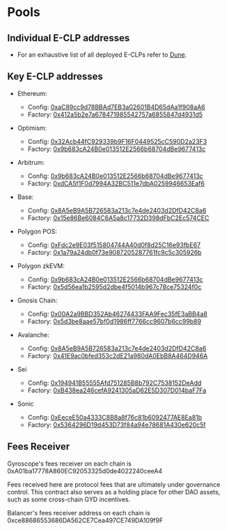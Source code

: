 # Pools

## Individual E-CLP addresses

* For an exhaustive list of all deployed E-CLPs refer to [Dune](https://dune.com/gyro_finance/gyroscope-e-clps).

## Key E-CLP addresses

*   Ethereum:

    * Config: [0xaC89cc9d78BBAd7EB3a02601B4D65dAa1f908aA6](https://etherscan.io/address/0xaC89cc9d78BBAd7EB3a02601B4D65dAa1f908aA6)
    * Factory: [0x412a5b2e7a678471985542757a6855847d4931d5](https://etherscan.io/address/0x412a5b2e7a678471985542757a6855847d4931d5)


*   Optimism:&#x20;

    * Config: [0x32Acb44fC929339b9F16F0449525cC590D2a23F3](https://optimistic.etherscan.io/address/0x32Acb44fC929339b9F16F0449525cC590D2a23F3)
    * Factory: [0x9b683cA24B0e013512E2566b68704dBe9677413c](https://optimistic.etherscan.io/address/0x9b683ca24b0e013512e2566b68704dbe9677413c#writeProxyContract)


*   Arbitrum:&#x20;

    * Config: [0x9b683cA24B0e013512E2566b68704dBe9677413c](https://arbiscan.io/address/0x9b683cA24B0e013512E2566b68704dBe9677413c)
    * Factory: [0xdCA5f1F0d7994A32BC511e7dbA0259946653Eaf6](https://arbiscan.io/address/0xdca5f1f0d7994a32bc511e7dba0259946653eaf6)


*   Base:&#x20;

    * Config: [0x8A5eB9A5B726583a213c7e4de2403d2DfD42C8a6](https://basescan.org/address/0x8A5eB9A5B726583a213c7e4de2403d2DfD42C8a6)
    * Factory: [0x15e86Be6084C6A5a8c17732D398dFbC2Ec574CEC](https://basescan.org/address/0x15e86be6084c6a5a8c17732d398dfbc2ec574cec)


*   Polygon POS:&#x20;

    * Config: [0xFdc2e9E03f515804744A40d0f8d25C16e93fbE67](https://polygonscan.com/address/0xFdc2e9E03f515804744A40d0f8d25C16e93fbE67)
    * Factory: [0x1a79a24db0f73e9087205287761fc9c5c305926b](https://polygonscan.com/address/0x1a79a24db0f73e9087205287761fc9c5c305926b)


*   Polygon zkEVM:&#x20;

    * Config: [0x9b683cA24B0e013512E2566b68704dBe9677413c](https://zkevm.polygonscan.com/address/0x9b683cA24B0e013512E2566b68704dBe9677413c)
    * Factory: [0x5d56ea1b2595d2dbe4f5014b967c78ce75324f0c](https://zkevm.polygonscan.com/address/0x5d56ea1b2595d2dbe4f5014b967c78ce75324f0c)


*   Gnosis Chain:&#x20;

    * Config: [0x00A2a9BBD352Ab46274433FAA9Fec35fE3aBB4a8](https://gnosisscan.io/address/0x00A2a9BBD352Ab46274433FAA9Fec35fE3aBB4a8)
    * Factory: [0x5d3be8aae57bf0d1986ff7766cc9607b6cc99b89](https://gnosisscan.io/address/0x5d3be8aae57bf0d1986ff7766cc9607b6cc99b89)


* Avalanche:
  * Config: [0x8A5eB9A5B726583a213c7e4de2403d2DfD42C8a6](https://snowtrace.io/address/0x8A5eB9A5B726583a213c7e4de2403d2DfD42C8a6)
  * Factory: [0x41E9ac0bfed353c2dE21a980dA0EbB8A464D946A](https://snowtrace.io/address/0x41E9ac0bfed353c2dE21a980dA0EbB8A464D946A)



* Sei
  * Config: [0x194941B55555Afd751285B8b792C7538152DeAdd](https://seitrace.com/address/0x194941B55555Afd751285B8b792C7538152DeAdd?chain=pacific-1)
  * Factory: [0xB438ea246cefA9241305aD62E5D307D014baF7Fa](https://seitrace.com/address/0xB438ea246cefA9241305aD62E5D307D014baF7Fa?chain=pacific-1)



* Sonic
  * Config: [0xEeceE50a4333C8B8a8f76c81b6092477AE8Ea81b](https://sonicscan.org/address/0xEeceE50a4333C8B8a8f76c81b6092477AE8Ea81b)
  * Factory: [0x5364296D19d453D73f84a94e78681A430e620c5f](https://sonicscan.org/address/0x5364296d19d453d73f84a94e78681a430e620c5f)



## Fees Receiver

Gyroscope's fees receiver on each chain is 0xA01ba17778A860EC92053325d0de4022240ceeA4

Fees received here are protocol fees that are ultimately under governance control. This contract also serves as a holding place for other DAO assets, such as some cross-chain GYD incentives.

Balancer's fees receiver address on each chain is 0xce88686553686DA562CE7Cea497CE749DA109f9F
